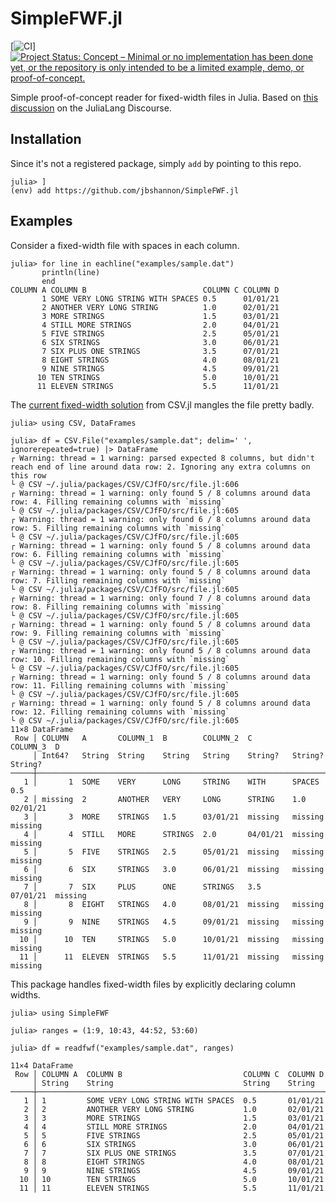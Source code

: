 # SimpleFWF.jl

[![CI](https://github.com/EarthGoddessDude/SimpleFWF.jl/actions/workflows/CI/badge.svg)]
[![Project Status: Concept – Minimal or no implementation has been done yet, or the repository is only intended to be a limited example, demo, or proof-of-concept.](https://www.repostatus.org/badges/latest/concept.svg)](https://www.repostatus.org/#concept)

Simple proof-of-concept reader for fixed-width files in Julia. Based on [this discussion](https://discourse.julialang.org/t/reading-fixed-width-files-a-preliminary-solution/60525) on the JuliaLang Discourse.

## Installation

Since it's not a registered package, simply `add` by pointing to this repo.

```julia-repl
julia> ]
(env) add https://github.com/jbshannon/SimpleFWF.jl 
```

## Examples

Consider a fixed-width file with spaces in each column.

```julia-repl
julia> for line in eachline("examples/sample.dat")
       println(line)
       end
COLUMN A COLUMN B                          COLUMN C COLUMN D
       1 SOME VERY LONG STRING WITH SPACES 0.5      01/01/21
       2 ANOTHER VERY LONG STRING          1.0      02/01/21
       3 MORE STRINGS                      1.5      03/01/21
       4 STILL MORE STRINGS                2.0      04/01/21
       5 FIVE STRINGS                      2.5      05/01/21
       6 SIX STRINGS                       3.0      06/01/21
       7 SIX PLUS ONE STRINGS              3.5      07/01/21
       8 EIGHT STRINGS                     4.0      08/01/21
       9 NINE STRINGS                      4.5      09/01/21
      10 TEN STRINGS                       5.0      10/01/21
      11 ELEVEN STRINGS                    5.5      11/01/21
```

The [current fixed-width solution](https://csv.juliadata.org/stable/#Fixed-Width-Files) from CSV.jl mangles the file pretty badly.

```julia-repl
julia> using CSV, DataFrames

julia> df = CSV.File("examples/sample.dat"; delim=' ', ignorerepeated=true) |> DataFrame
┌ Warning: thread = 1 warning: parsed expected 8 columns, but didn't reach end of line around data row: 2. Ignoring any extra columns on this row
└ @ CSV ~/.julia/packages/CSV/CJfFO/src/file.jl:606
┌ Warning: thread = 1 warning: only found 5 / 8 columns around data row: 4. Filling remaining columns with `missing`
└ @ CSV ~/.julia/packages/CSV/CJfFO/src/file.jl:605
┌ Warning: thread = 1 warning: only found 6 / 8 columns around data row: 5. Filling remaining columns with `missing`
└ @ CSV ~/.julia/packages/CSV/CJfFO/src/file.jl:605
┌ Warning: thread = 1 warning: only found 5 / 8 columns around data row: 6. Filling remaining columns with `missing`
└ @ CSV ~/.julia/packages/CSV/CJfFO/src/file.jl:605
┌ Warning: thread = 1 warning: only found 5 / 8 columns around data row: 7. Filling remaining columns with `missing`
└ @ CSV ~/.julia/packages/CSV/CJfFO/src/file.jl:605
┌ Warning: thread = 1 warning: only found 7 / 8 columns around data row: 8. Filling remaining columns with `missing`
└ @ CSV ~/.julia/packages/CSV/CJfFO/src/file.jl:605
┌ Warning: thread = 1 warning: only found 5 / 8 columns around data row: 9. Filling remaining columns with `missing`
└ @ CSV ~/.julia/packages/CSV/CJfFO/src/file.jl:605
┌ Warning: thread = 1 warning: only found 5 / 8 columns around data row: 10. Filling remaining columns with `missing`
└ @ CSV ~/.julia/packages/CSV/CJfFO/src/file.jl:605
┌ Warning: thread = 1 warning: only found 5 / 8 columns around data row: 11. Filling remaining columns with `missing`
└ @ CSV ~/.julia/packages/CSV/CJfFO/src/file.jl:605
┌ Warning: thread = 1 warning: only found 5 / 8 columns around data row: 12. Filling remaining columns with `missing`
└ @ CSV ~/.julia/packages/CSV/CJfFO/src/file.jl:605
11×8 DataFrame
 Row │ COLUMN   A       COLUMN_1  B        COLUMN_2  C         COLUMN_3  D        
     │ Int64?   String  String    String   String    String?   String?   String?  
─────┼────────────────────────────────────────────────────────────────────────────
   1 │       1  SOME    VERY      LONG     STRING    WITH      SPACES    0.5
   2 │ missing  2       ANOTHER   VERY     LONG      STRING    1.0       02/01/21
   3 │       3  MORE    STRINGS   1.5      03/01/21  missing   missing   missing  
   4 │       4  STILL   MORE      STRINGS  2.0       04/01/21  missing   missing  
   5 │       5  FIVE    STRINGS   2.5      05/01/21  missing   missing   missing  
   6 │       6  SIX     STRINGS   3.0      06/01/21  missing   missing   missing  
   7 │       7  SIX     PLUS      ONE      STRINGS   3.5       07/01/21  missing  
   8 │       8  EIGHT   STRINGS   4.0      08/01/21  missing   missing   missing  
   9 │       9  NINE    STRINGS   4.5      09/01/21  missing   missing   missing  
  10 │      10  TEN     STRINGS   5.0      10/01/21  missing   missing   missing  
  11 │      11  ELEVEN  STRINGS   5.5      11/01/21  missing   missing   missing  
```

This package handles fixed-width files by explicitly declaring column widths.

```julia-repl
julia> using SimpleFWF

julia> ranges = (1:9, 10:43, 44:52, 53:60)

julia> df = readfwf("examples/sample.dat", ranges)

11×4 DataFrame
 Row │ COLUMN A  COLUMN B                           COLUMN C  COLUMN D
     │ String    String                             String    String
─────┼─────────────────────────────────────────────────────────────────
   1 │ 1         SOME VERY LONG STRING WITH SPACES  0.5       01/01/21
   2 │ 2         ANOTHER VERY LONG STRING           1.0       02/01/21
   3 │ 3         MORE STRINGS                       1.5       03/01/21
   4 │ 4         STILL MORE STRINGS                 2.0       04/01/21
   5 │ 5         FIVE STRINGS                       2.5       05/01/21
   6 │ 6         SIX STRINGS                        3.0       06/01/21
   7 │ 7         SIX PLUS ONE STRINGS               3.5       07/01/21
   8 │ 8         EIGHT STRINGS                      4.0       08/01/21
   9 │ 9         NINE STRINGS                       4.5       09/01/21
  10 │ 10        TEN STRINGS                        5.0       10/01/21
  11 │ 11        ELEVEN STRINGS                     5.5       11/01/21
```
